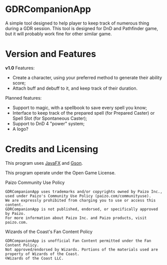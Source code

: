 # GDRCompanionApp
A simple tool designed to help player to keep track of numerous thing during a GDR session.
This tool is designed for DnD and Pathfinder game, but it will probably work fine for other similar game.

# Version and Features

**v1.0**
Features:
* Create a character, using your preferred method to generate their ability score;
* Attach buff and debuff to it, and keep track of their duration.

Planned features:
* Support to magic, with a spellbook to save every spell you know;
* Interface to keep track of the prepared spell (for Prepared Caster) or Spell Slot (for Spontaneous Caster);
* Support to DnD 4 "power" system;
* A logo?

# Credits and Licensing
This program uses [JavaFX](https://github.com/openjdk/jfx) and [Gson](https://github.com/google/gson).

This program operate under the Open Game License.

Paizo Community Use Policy
```
GDRCompanionApp uses trademarks and/or copyrights owned by Paizo Inc., used under Paizo's Community Use Policy (paizo.com/communityuse).
We are expressly prohibited from charging you to use or access this content. 
GDRCompanionApp is not published, endorsed, or specifically approved by Paizo.
For more information about Paizo Inc. and Paizo products, visit paizo.com.
```

Wizards of the Coast's Fan Content Policy
```
GDRCompanionApp is unofficial Fan Content permitted under the Fan Content Policy.
Not approved/endorsed by Wizards. Portions of the materials used are property of Wizards of the Coast.
©Wizards of the Coast LLC.
```
